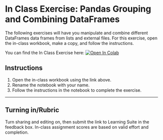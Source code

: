 # In Class Exercise: Pandas Grouping and Combining DataFrames

The following exercises will have you manipulate and combine different DataFrames data frames from lists and external files. For this exercise, open the in-class workbook, make a copy, and follow the instructions.

You can find the In Class Exercise here:
<a href="https://colab.research.google.com/github/byu-cce270/content/blob/main/docs/unit3/03_pandas_part1/in_class_worksheet_pandas_part1.ipynb" target="_blank"><img src="https://colab.research.google.com/assets/colab-badge.svg" alt="Open In Colab"/></a>

## Instructions
1. Open the in-class workbook using the link above.
2. Rename the notebook with your name.
3. Follow the instructions in the notebook to complete the exercise.
   

---

## Turning in/Rubric
Turn sharing and editing on, then submit the link to Learning Suite in the feedback box. In-class assignment scores are based on valid effort and completion.
